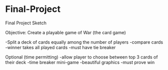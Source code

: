 # Final-Project
Final Project Sketch


Objective: Create a playable game of War (the card game)

  -Split a deck of cards equally among the number of players
  -compare cards
  -winner takes all played cards
  -must have tie breaker

Optional (time permitting)
  -allow player to choose between top 3 cards of their deck
  -time breaker mini-game
  -beautiful graphics
  -must prove win

